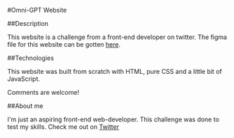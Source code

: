 #Omni-GPT Website

##Description

This website is a challenge from a front-end developer on twitter. The figma file for this website can be gotten [here](https://www.figma.com/file/fJxbf3o8KjEFqQXq3WIEAI/OmniGPT?type=design&node-id=317-4966&mode=design&t=qyGPdcfbvkIweXOd-0).

##Technologies

This website was built from scratch with HTML, pure CSS and a little bit of JavaScript.

Comments are welcome!

##About me

I'm just an aspiring front-end web-developer. This challenge was done to test my skills.
Check me out on [Twitter](https://www.twitter.com/victorrmark)